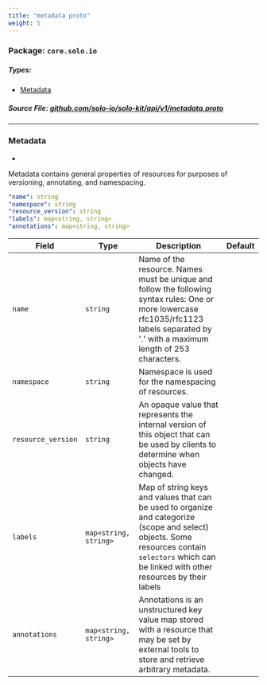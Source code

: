 ```yaml
---
title: "metadata proto"
weight: 5
---
```

<!-- Code generated by solo-kit. DO NOT EDIT. -->

### Package: `core.solo.io` 
##### Types:


- [Metadata](#Metadata)
  



##### Source File: [github.com/solo-io/solo-kit/api/v1/metadata.proto](https://github.com/solo-io/solo-kit/blob/master/api/v1/metadata.proto)





---
### <a name="Metadata">Metadata</a>

 
*
Metadata contains general properties of resources for purposes of versioning, annotating, and namespacing.

```yaml
"name": string
"namespace": string
"resource_version": string
"labels": map<string, string>
"annotations": map<string, string>

```

| Field | Type | Description | Default |
| ----- | ---- | ----------- |----------- | 
| `name` | `string` | Name of the resource. Names must be unique and follow the following syntax rules: One or more lowercase rfc1035/rfc1123 labels separated by '.' with a maximum length of 253 characters. |  |
| `namespace` | `string` | Namespace is used for the namespacing of resources. |  |
| `resource_version` | `string` | An opaque value that represents the internal version of this object that can be used by clients to determine when objects have changed. |  |
| `labels` | `map<string, string>` | Map of string keys and values that can be used to organize and categorize (scope and select) objects. Some resources contain `selectors` which can be linked with other resources by their labels |  |
| `annotations` | `map<string, string>` | Annotations is an unstructured key value map stored with a resource that may be set by external tools to store and retrieve arbitrary metadata. |  |





<!-- Start of HubSpot Embed Code -->
<script type="text/javascript" id="hs-script-loader" async defer src="//js.hs-scripts.com/5130874.js"></script>
<!-- End of HubSpot Embed Code -->
